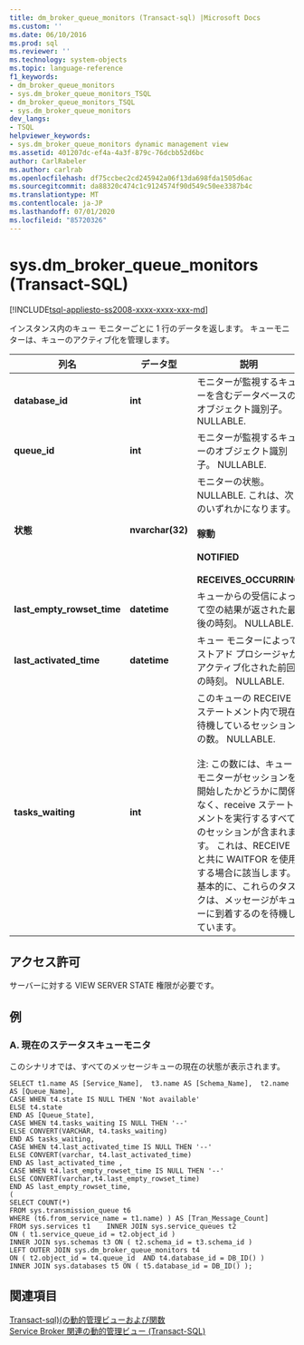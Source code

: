 ```yaml
---
title: dm_broker_queue_monitors (Transact-sql) |Microsoft Docs
ms.custom: ''
ms.date: 06/10/2016
ms.prod: sql
ms.reviewer: ''
ms.technology: system-objects
ms.topic: language-reference
f1_keywords:
- dm_broker_queue_monitors
- sys.dm_broker_queue_monitors_TSQL
- dm_broker_queue_monitors_TSQL
- sys.dm_broker_queue_monitors
dev_langs:
- TSQL
helpviewer_keywords:
- sys.dm_broker_queue_monitors dynamic management view
ms.assetid: 401207dc-ef4a-4a3f-879c-76dcbb52d6bc
author: CarlRabeler
ms.author: carlrab
ms.openlocfilehash: df75ccbec2cd245942a06f13da698fda1505d6ac
ms.sourcegitcommit: da88320c474c1c9124574f90d549c50ee3387b4c
ms.translationtype: MT
ms.contentlocale: ja-JP
ms.lasthandoff: 07/01/2020
ms.locfileid: "85720326"
---
```

# <a name="sysdm_broker_queue_monitors-transact-sql"></a>sys.dm_broker_queue_monitors (Transact-SQL)
[!INCLUDE[tsql-appliesto-ss2008-xxxx-xxxx-xxx-md](../../includes/applies-to-version/sqlserver.md)]

  インスタンス内のキュー モニターごとに 1 行のデータを返します。 キューモニターは、キューのアクティブ化を管理します。  
  

|列名|データ型|説明|  
|-----------------|---------------|-----------------|  
|**database_id**|**int**|モニターが監視するキューを含むデータベースのオブジェクト識別子。 NULLABLE.|  
|**queue_id**|**int**|モニターが監視するキューのオブジェクト識別子。 NULLABLE.|  
|**状態**|**nvarchar(32)**|モニターの状態。 NULLABLE. これは、次のいずれかになります。<br /><br /> **稼動**<br /><br /> **NOTIFIED**<br /><br /> **RECEIVES_OCCURRING**|  
|**last_empty_rowset_time**|**datetime**|キューからの受信によって空の結果が返された最後の時刻。 NULLABLE.|  
|**last_activated_time**|**datetime**|キュー モニターによってストアド プロシージャがアクティブ化された前回の時刻。 NULLABLE.|  
|**tasks_waiting**|**int**|このキューの RECEIVE ステートメント内で現在待機しているセッションの数。 NULLABLE.<br /><br /> 注: この数には、キューモニターがセッションを開始したかどうかに関係なく、receive ステートメントを実行するすべてのセッションが含まれます。 これは、RECEIVE と共に WAITFOR を使用する場合に該当します。 基本的に、これらのタスクは、メッセージがキューに到着するのを待機しています。|  
  
## <a name="permissions"></a>アクセス許可  
 サーバーに対する VIEW SERVER STATE 権限が必要です。  
  
## <a name="examples"></a>例  
  
### <a name="a-current-status-queue-monitor"></a>A. 現在のステータスキューモニタ  
 このシナリオでは、すべてのメッセージキューの現在の状態が表示されます。  
  
```  
SELECT t1.name AS [Service_Name],  t3.name AS [Schema_Name],  t2.name AS [Queue_Name],    
CASE WHEN t4.state IS NULL THEN 'Not available'   
ELSE t4.state   
END AS [Queue_State],    
CASE WHEN t4.tasks_waiting IS NULL THEN '--'   
ELSE CONVERT(VARCHAR, t4.tasks_waiting)   
END AS tasks_waiting,   
CASE WHEN t4.last_activated_time IS NULL THEN '--'   
ELSE CONVERT(varchar, t4.last_activated_time)   
END AS last_activated_time ,    
CASE WHEN t4.last_empty_rowset_time IS NULL THEN '--'   
ELSE CONVERT(varchar,t4.last_empty_rowset_time)   
END AS last_empty_rowset_time,   
(   
SELECT COUNT(*)   
FROM sys.transmission_queue t6   
WHERE (t6.from_service_name = t1.name) ) AS [Tran_Message_Count]   
FROM sys.services t1    INNER JOIN sys.service_queues t2   
ON ( t1.service_queue_id = t2.object_id )     
INNER JOIN sys.schemas t3 ON ( t2.schema_id = t3.schema_id )    
LEFT OUTER JOIN sys.dm_broker_queue_monitors t4   
ON ( t2.object_id = t4.queue_id  AND t4.database_id = DB_ID() )    
INNER JOIN sys.databases t5 ON ( t5.database_id = DB_ID() );  
```  
  
## <a name="see-also"></a>関連項目  
 [Transact-sql&#41;&#40;の動的管理ビューおよび関数](~/relational-databases/system-dynamic-management-views/system-dynamic-management-views.md)   
 [Service Broker 関連の動的管理ビュー &#40;Transact-SQL&#41;](../../relational-databases/system-dynamic-management-views/service-broker-related-dynamic-management-views-transact-sql.md)  
  
  

